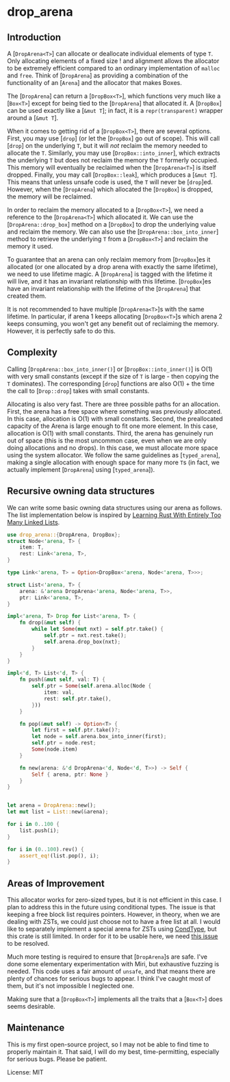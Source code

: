 ﻿# drop_arena

## Introduction
A [`DropArena<T>`] can allocate or deallocate individual elements of type `T`. Only allocating elements of a fixed size
! and alignment allows the allocator to be extremely efficient compared to an ordinary implementation of `malloc` and `free`.
Think of [`DropArena`] as providing a combination of the functionality of an [`Arena`] and the allocator that makes Boxes.

The [`DropArena`] can return a [`DropBox<T>`], which functions very much like a [`Box<T>`] except for being tied to the
[`DropArena`] that allocated it. A [`DropBox`] can be used exactly like a [`&mut T`]; in fact, it is a `repr(transparent)`
wrapper around a [`&mut T`].

When it comes to getting rid of a [`DropBox<T>`], there are several options. First, you may use [`drop`] (or let the
[`DropBox`] go out of scope). This will call [`drop`] on the underlying `T`, but it will *not* reclaim the memory needed
to allocate the `T`. Similarly, you may use [`DropBox::into_inner`], which extracts the underlying `T` but does not reclaim
the memory the `T` formerly occupied. This memory will eventually be reclaimed when the [`DropArena<T>`] is itself dropped.
Finally, you may call [`DropBox::leak`], which produces a [`&mut T`]. This means that unless unsafe code is used, the `T` will
never be [`drop`]ed. However, when the [`DropArena`] which allocated the [`DropBox`] is dropped, the memory will be reclaimed.

In order to reclaim the memory allocated to a [`DropBox<T>`], we need a reference to the [`DropArena<T>`] which allocated it.
We can use the [`DropArena::drop_box`] method on a [`DropBox`] to drop the underlying value and reclaim the memory. We can
also use the [`DropArena::box_into_inner`] method to retrieve the underlying `T` from a [`DropBox<T>`] and reclaim the memory
it used.

To guarantee that an arena can only reclaim memory from [`DropBox`]es it allocated (or one allocated by a drop arena with
exactly the same lifetime), we need to use lifetime magic. A [`DropArena`] is tagged with the lifetime it will live, and
it has an invariant relationship with this lifetime. [`DropBox`]es have an invariant relationship with the lifetime of
the [`DropArena`] that created them.

It is not recommended to have multiple [`DropArena<T>`]s with the same lifetime. In particular, if arena 1 keeps allocating
[`DropBox<T>`]s which arena 2 keeps consuming, you won't get any benefit out of reclaiming the memory. However, it is
perfectly safe to do this.

## Complexity

Calling [`DropArena::box_into_inner()`] or [`DropBox::into_inner()`] is O(1) with very small constants (except if
the size of `T` is large - then copying the `T` dominates). The corresponding [`drop`] functions are also O(1) + the
time the call to [`Drop::drop`] takes with small constants.

Allocating is also very fast. There are three possible paths for an allocation. First, the arena has a free space where
something was previously allocated. In this case, allocation is O(1) with small constants. Second, the preallocated
capacity of the Arena is large enough to fit one more element. In this case, allocation is O(1) with small constants.
Third, the arena has genuinely run out of space (this is the most uncommon case, even when we are only doing allocations
and no drops). In this case, we must allocate more space using the system allocator. We follow the same guidelines as
[`typed_arena`], making a single allocation with enough space for many more `T`s (in fact, we actually implement
[`DropArena`] using [`typed_arena`]).

## Recursive owning data structures

We can write some basic owning data structures using our arena as follows. The list implementation
below is inspired by [Learning Rust With Entirely Too Many Linked Lists](https://rust-unofficial.github.io/too-many-lists/index.html).

```rust
use drop_arena::{DropArena, DropBox};
struct Node<'arena, T> {
    item: T,
    rest: Link<'arena, T>,
}

type Link<'arena, T> = Option<DropBox<'arena, Node<'arena, T>>>;

struct List<'arena, T> {
    arena: &'arena DropArena<'arena, Node<'arena, T>>,
    ptr: Link<'arena, T>,
}

impl<'arena, T> Drop for List<'arena, T> {
    fn drop(&mut self) {
        while let Some(mut nxt) = self.ptr.take() {
            self.ptr = nxt.rest.take();
            self.arena.drop_box(nxt);
        }
    }
}

impl<'d, T> List<'d, T> {
    fn push(&mut self, val: T) {
        self.ptr = Some(self.arena.alloc(Node {
            item: val,
            rest: self.ptr.take(),
        }))
    }

    fn pop(&mut self) -> Option<T> {
        let first = self.ptr.take()?;
        let node = self.arena.box_into_inner(first);
        self.ptr = node.rest;
        Some(node.item)
    }

    fn new(arena: &'d DropArena<'d, Node<'d, T>>) -> Self {
        Self { arena, ptr: None }
    }
}


let arena = DropArena::new();
let mut list = List::new(&arena);

for i in 0..100 {
    list.push(i);
}

for i in (0..100).rev() {
    assert_eq!(list.pop(), i);
}
```

## Areas of Improvement

This allocator works for zero-sized types, but it is not efficient in this case. I plan to address this in the future
using conditional types. The issue is that keeping a free block list requires pointers. However, in theory, when we are
dealing with ZSTs, we could just choose not to have a free list at all. I would like to separately implement a special
arena for ZSTs using [CondType](https://!github.com/nvzqz/condtype), but this crate is still limited. In order for it to be usable here, we need
[this issue](https://!github.com/rust-lang/project-const-generics/issues/26) to be resolved.

Much more testing is required to ensure that [`DropArena`]s are safe. I've done some elementary experimentation with Miri,
but exhaustive fuzzing is needed. This code uses a fair amount of `unsafe`, and that means there are plenty of chances for
serious bugs to appear. I think I've caught most of them, but it's not impossible I neglected one.

Making sure that a [`DropBox<T>`] implements all the traits that a [`Box<T>`] does seems desirable.

## Maintenance

This is my first open-source project, so I may not be able to find time to properly maintain it.
That said, I will do my best, time-permitting, especially for serious bugs. Please be patient.

License: MIT
